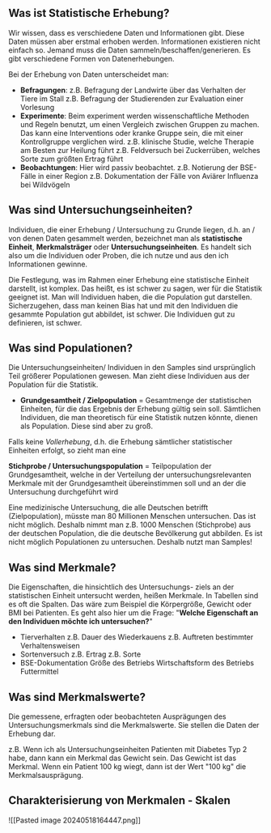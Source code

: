 
## Was ist Statistische Erhebung?

Wir wissen, dass es verschiedene Daten und Informationen gibt. Diese Daten müssen aber erstmal erhoben werden. Informationen existieren nicht einfach so. Jemand muss die Daten sammeln/beschaffen/generieren. Es gibt verschiedene Formen von Datenerhebungen.

Bei der Erhebung von Daten unterscheidet man:
-  **Befragungen**:
z.B. Befragung der Landwirte über das Verhalten der
Tiere im Stall
z.B. Befragung der Studierenden zur Evaluation einer
Vorlesung
- **Experimente**:
Beim experiment werden wissenschaftliche Methoden und Regeln benutzt, um einen Vergleich zwischen Gruppen zu machen. Das kann eine Interventions oder kranke Gruppe sein, die mit einer Kontrollgruppe verglichen wird.
z.B. klinische Studie, welche Therapie am Besten zur
Heilung führt
z.B. Feldversuch bei Zuckerrüben, welches Sorte zum
größten Ertrag führt
- **Beobachtungen**:
Hier wird passiv beobachtet.
z.B. Notierung der BSE-Fälle in einer Region
z.B. Dokumentation der Fälle von Aviärer Influenza
bei Wildvögeln

## Was sind Untersuchungseinheiten?

Individuen, die einer Erhebung / Untersuchung zu
Grunde liegen, d.h. an / von denen Daten gesammelt
werden, bezeichnet man als **statistische Einheit**,
**Merkmalsträger** oder **Untersuchungseinheiten**. Es handelt sich also um die Individuen oder Proben, die ich nutze und aus den ich Informationen gewinne.

Die Festlegung, was im Rahmen einer Erhebung eine statistische Einheit darstellt, ist komplex. Das heißt, es ist schwer zu sagen, wer für die Statistik geeignet ist. Man will Individuen haben, die die Population gut darstellen. Sicherzugehen, dass man keinen Bias hat und mit den Individuen die gesammte Population gut abbildet, ist schwer. Die Individuen gut zu definieren, ist schwer.

## Was sind Populationen?

Die Untersuchungseinheiten/ Individuen in den Samples sind ursprünglich Teil größerer Populationen gewesen. Man zieht diese Individuen aus der Population für die Statistik.

- **Grundgesamtheit / Zielpopulation**
= Gesamtmenge der statistischen Einheiten, für die das
Ergebnis der Erhebung gültig sein soll. Sämtlichen Individuen, die man theoretisch für eine Statistik nutzen könnte, dienen als Population. Diese sind aber zu groß.

Falls keine *Vollerhebung*, d.h. die Erhebung sämtlicher
statistischer Einheiten erfolgt, so zieht man eine

**Stichprobe / Untersuchungspopulation**
= Teilpopulation der Grundgesamtheit, welche in der
Verteilung der untersuchungsrelevanten Merkmale mit
der Grundgesamtheit übereinstimmen soll und an der
die Untersuchung durchgeführt wird

Eine medizinische Untersuchung, die alle Deutschen betrifft (Zielpopulation), müsste man 80 Millionen Menschen untersuchen. Das ist nicht möglich. Deshalb nimmt man z.B. 1000 Menschen (Stichprobe) aus der deutschen Population, die die deutsche Bevölkerung gut abbilden. Es ist nicht möglich Populationen zu untersuchen. Deshalb nutzt man Samples!

## Was sind Merkmale?

Die Eigenschaften, die hinsichtlich des Untersuchungs-
ziels an der statistischen Einheit untersucht werden,
heißen Merkmale. In Tabellen sind es oft die Spalten.
Das wäre zum Beispiel die Körpergröße, Gewicht oder BMI bei Patienten.
Es geht also hier um die Frage: "**Welche Eigenschaft an den Individuen möchte ich untersuchen?**"

- Tierverhalten
z.B. Dauer des Wiederkauens
z.B. Auftreten bestimmter Verhaltensweisen
- Sortenversuch
z.B. Ertrag
z.B. Sorte
- BSE-Dokumentation
Größe des Betriebs
Wirtschaftsform des Betriebs
Futtermittel

## Was sind Merkmalswerte?

Die gemessene, erfragten oder beobachteten Ausprägungen
des Untersuchungsmerkmals sind die Merkmalswerte. Sie
stellen die Daten der Erhebung dar.

z.B. Wenn ich als Untersuchungseinheiten Patienten mit Diabetes Typ 2 habe, dann kann ein Merkmal das Gewicht sein. Das Gewicht ist das Merkmal. Wenn ein Patient 100 kg wiegt, dann ist der Wert "100 kg" die Merkmalsausprägung.


## Charakterisierung von Merkmalen - Skalen

![[Pasted image 20240518164447.png]]

